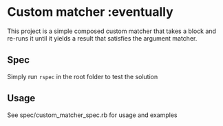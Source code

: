 # Custom matcher :eventually
This project is a simple composed custom matcher that takes a block and re-runs it until it yields a result that satisfies the argument matcher.

## Spec
Simply run `rspec` in the root folder to test the solution

## Usage
See spec/custom\_matcher\_spec.rb for usage and examples
